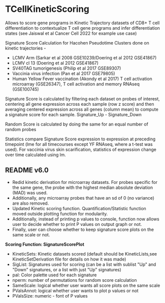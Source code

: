 # TCellKineticScoring
Allows to score gene programs in Kinetic Trajectory datasets of CD8+ T cell differentiation to contextualize T cell gene programs and infer differentiation states (see Jaiswal et al Cancer Cell 2022 for example use case)

Signature Score Calculation for Hacohen Pseudotime Clusters done on kinetic trajectories -
<ul>
  <li>LCMV Arm (Sarkar et al 2008 GSE10239/Doering et al 2012 GSE41867)</li>
  <li>LCMV cl 13 (Doering et al 2012 GSE41867)</li>
  <li>SV40TAG tumorigenesis (Philip et al 2017 GSE89307)</li>
  <li>Vaccinia virus infection (Pan et al 2017 GSE79805)</li>
  <li>Human Yellow Fever vaccination (Akondy et al 2017) T cell activation microarray (GSE26347), T cell activation and memory RNAseq (GSE100745)</li>

</ul>

Signature Score is calculated by filtering each dataset on probes of interest, centering all gene expression across each sample (row z score) and then averaging centered expression across all genes (column mean) to compute a signature score for each sample. Signature_Up - Signature_Down <p>

Random Score is calculated by doing the same for an equal number of random probes <p>

  Statistics compare Signature Score expression to expression at preceding timepoint (lme for all timecourses except YF RNAseq, where a t-test was used). For vaccinia virus skin scarification, statistics of expression change over time calculated using lm. <p>

<section>
    <h2>README v6.0 </h2>
    <ul>
      <li>Redid kinetic derivation for microarray datasets. For probes specific for the same gene, the probe with the highest median absolute deviation (MAD) was used.</li>
      <li>Additionally, any microarray probes that have an sd of 0 (no variance) are also removed. </li>
      <li>Updated Kinetic scoring function. Quantification/Statistic function moved outside plotting function for modularity.</li>
      <li>Additionally, instead of printing p values to console, function now allows user to decide whether to print P values on output graph or not. </li>
      <li>Finally, user can choose whether to keep signature score plots on the same scale or not. </li>
    </ul>
    <b>Scoring Function: SignatureScorePlot</b>
    <ul>
      <li>KineticSets: Kinetic datasets scored (default should be KineticLists,see KineticSetDerivation file for details on how it was made)</li>
      <li>SigList: Signatures used for scoring (can be a list with sublist "Up" and "Down" signatures, or a list with just "Up" signatures)</li>
      <li>pal: Color palette used for each signature</li>
      <li>nperm: number of permutations for random score calculation</li>
      <li>SameScale: logical whether user wants all score plots on the same scale</li>
      <li>PValsAnnot: logical whether user wants to plot p values or not</li>
      <li>PValsSize: numeric - font of P values</li>
    </ul>
</section>
